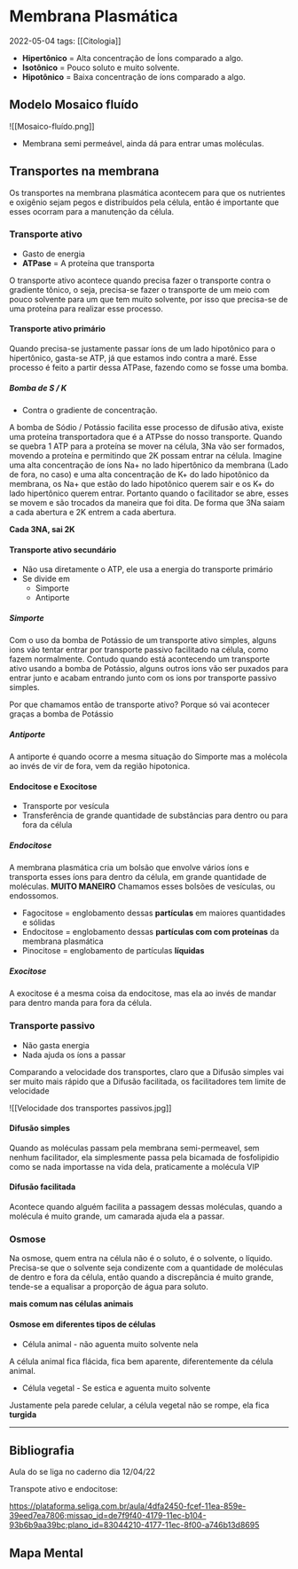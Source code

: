 # Membrana Plasmática
2022-05-04
tags:  [[Citologia]]

* **Hipertônico** = Alta concentração de Íons comparado a algo.
* **Isotônico** = Pouco soluto e muito solvente.
* **Hipotônico** = Baixa concentração de íons comparado a algo.

## Modelo Mosaico fluído

![[Mosaico-fluído.png]]

* Membrana semi permeável, ainda dá para entrar umas moléculas.

## Transportes na membrana

Os transportes na membrana plasmática acontecem para que os nutrientes e oxigênio sejam pegos e distribuídos pela célula, então é importante que esses ocorram para a manutenção da célula.

### Transporte ativo

* Gasto de energia
* **ATPase** = A proteína que transporta

O transporte ativo acontece quando precisa fazer o transporte contra o gradiente tônico, o seja, precisa-se fazer o transporte de um meio com pouco solvente para um que tem muito solvente, por isso que precisa-se de uma proteína para realizar esse processo.

#### Transporte ativo primário

Quando precisa-se justamente passar íons de um lado hipotônico para o hipertônico, gasta-se ATP,  já que estamos indo contra a maré. Esse processo é feito a partir dessa ATPase, fazendo como se fosse uma bomba.

##### Bomba de S / K

* Contra o gradiente de concentração.

A bomba de Sódio / Potássio facilita esse processo de difusão ativa, existe uma proteína transportadora que é a ATPsse do nosso transporte. Quando se quebra 1 ATP para a proteína se mover na célula, 3Na vão ser formados, movendo a proteína e permitindo que 2K possam entrar na célula. 
Imagine uma alta concentração de íons Na+ no lado hipertônico da membrana (Lado de fora, no caso) e uma alta concentração de K+ do lado hipotônico da membrana, os Na+ que estão do lado hipotônico querem sair e os K+ do lado hipertônico querem entrar. Portanto quando o facilitador se abre, esses se movem e são trocados da maneira que foi dita. De forma que 3Na saiam a cada abertura e 2K entrem a cada abertura.

**Cada 3NA, sai 2K**

#### Transporte ativo secundário

* Não usa diretamente o ATP, ele usa a energia do transporte primário
* Se divide em
    * Simporte
    * Antiporte

##### Simporte

Com o uso da bomba de Potássio de um transporte ativo simples, alguns ions vão tentar entrar por transporte passivo facilitado na célula, como fazem normalmente. Contudo quando está acontecendo um transporte ativo usando a bomba de Potássio, alguns outros ions vão ser puxados para entrar junto e acabam entrando junto com os ions por transporte passivo simples. 

Por que chamamos então de transporte ativo? Porque só vai acontecer graças a bomba de Potássio

##### Antiporte

A antiporte é quando ocorre a mesma situação do Simporte mas a molécola ao invés de vir de fora, vem da região hipotonica.

#### Endocitose e Exocitose

* Transporte por vesícula 
* Transferência de grande quantidade de substâncias para dentro ou para fora da célula

##### Endocitose

A membrana plasmática cria um bolsão que envolve vários íons e transporta esses íons  para dentro da célula, em grande quantidade de moléculas. **MUITO MANEIRO**
Chamamos esses bolsões de vesículas, ou endossomos.

* Fagocitose = englobamento dessas **partículas** em maiores quantidades e sólidas
* Endocitose = englobamento dessas **partículas com com proteínas** da membrana plasmática
* Pinocitose = englobamento de partículas **líquidas**

##### Exocitose

A exocitose é a mesma coisa da endocitose, mas ela ao invés de mandar para dentro manda para fora da célula.


### Transporte passivo

* Não gasta energia
* Nada ajuda os íons a passar

Comparando a velocidade dos transportes, claro que a Difusão simples vai ser muito mais rápido que a Difusão facilitada, os facilitadores tem limite de velocidade

![[Velocidade dos transportes passivos.jpg]]

#### Difusão simples

Quando as moléculas passam pela membrana semi-permeavel, sem nenhum facilitador, ela simplesmente passa pela bicamada de fosfolipidio como se nada importasse na vida dela, praticamente a molécula VIP

#### Difusão facilitada

Acontece quando alguém facilita a passagem dessas moléculas, quando a molécula é muito grande, um camarada ajuda ela a passar.

### Osmose

Na osmose, quem entra na célula não é o soluto, é o solvente, o líquido. Precisa-se que o solvente seja condizente com a quantidade de moléculas de dentro e fora da célula, então quando a discrepância é muito grande, tende-se a equalisar a proporção de água para soluto.

**mais comum nas células animais** 

#### Osmose em diferentes tipos de células

* Célula animal - não aguenta muito solvente nela

A célula animal fica flácida, fica bem aparente, diferentemente da célula animal.

* Célula vegetal - Se estica e aguenta muito solvente

Justamente pela parede celular, a célula vegetal não se rompe, ela fica **turgida**


-----------------------------------------------
## Bibliografia

Aula do se liga no caderno dia 12/04/22

Transpote ativo e endocitose: 

https://plataforma.seliga.com.br/aula/4dfa2450-fcef-11ea-859e-39eed7ea7806;missao_id=de7f9f40-4179-11ec-b104-93b6b9aa39bc;plano_id=83044210-4177-11ec-8f00-a746b13d8695


## Mapa Mental